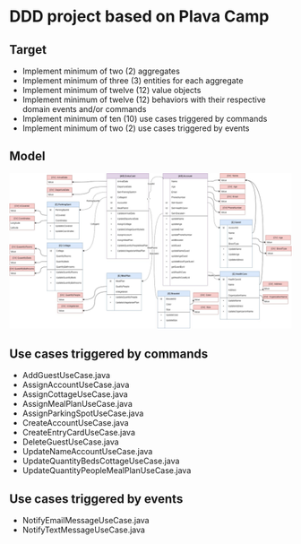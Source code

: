 # DDD project based on Plava Camp

## Target
- Implement minimum of two (2) aggregates
- Implement minimum of three (3) entities for each aggregate
- Implement minimum of twelve (12) value objects
- Implement minimum of twelve (12) behaviors with their respective domain events and/or commands
- Implement minimum of ten (10) use cases triggered by commands
- Implement minimum of two (2) use cases triggered by events


## Model

![alt text](https://github.com/santiagoalar/workshopPlavaCampDDD/blob/main/Plava_punta_camp-Model.jpg?raw=true)

## Use cases triggered by commands
- AddGuestUseCase.java
- AssignAccountUseCase.java
- AssignCottageUseCase.java
- AssignMealPlanUseCase.java
- AssignParkingSpotUseCase.java
- CreateAccountUseCase.java
- CreateEntryCardUseCase.java
- DeleteGuestUseCase.java
- UpdateNameAccountUseCase.java
- UpdateQuantityBedsCottageUseCase.java
- UpdateQuantityPeopleMealPlanUseCase.java


## Use cases triggered by events
- NotifyEmailMessageUseCase.java
- NotifyTextMessageUseCase.java


